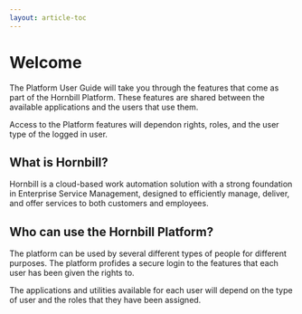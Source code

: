 ```yaml
---
layout: article-toc
---
```

# Welcome 
The Platform User Guide will take you through the features that come as part of the Hornbill Platform.  These features are shared between the available applications and the users that use them.

Access to the Platform features will dependon rights, roles, and the user type of the logged in user.

## What is Hornbill?
Hornbill is a cloud-based work automation solution with a strong foundation in Enterprise Service Management, designed to efficiently manage, deliver, and offer services to both customers and employees.

## Who can use the Hornbill Platform?
The platform can be used by several different types of people for different purposes.  The platform profides a secure login to the features that each user has been given the rights to. 

The applications and utilities available for each user will depend on the type of user and the roles that they have been assigned.
